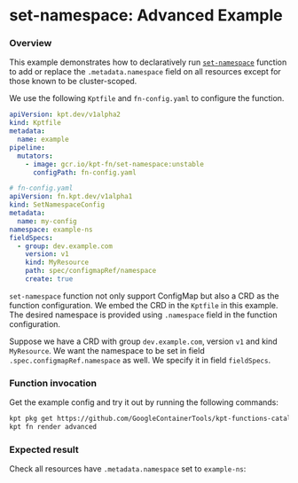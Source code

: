 # set-namespace: Advanced Example

### Overview

This example demonstrates how to declaratively run [`set-namespace`] function
to add or replace the `.metadata.namespace` field on all resources except for
those known to be cluster-scoped.

We use the following `Kptfile` and `fn-config.yaml` to configure the function.

```yaml
apiVersion: kpt.dev/v1alpha2
kind: Kptfile
metadata:
  name: example
pipeline:
  mutators:
    - image: gcr.io/kpt-fn/set-namespace:unstable
      configPath: fn-config.yaml
```

```yaml
# fn-config.yaml
apiVersion: fn.kpt.dev/v1alpha1
kind: SetNamespaceConfig
metadata:
  name: my-config
namespace: example-ns
fieldSpecs:
  - group: dev.example.com
    version: v1
    kind: MyResource
    path: spec/configmapRef/namespace
    create: true
```

`set-namespace` function not only support ConfigMap but also a CRD as the
function configuration. We embed the CRD in the `Kptfile` in this example.
The desired namespace is provided using `.namespace` field in the function
configuration.

Suppose we have a CRD with group `dev.example.com`, version `v1` and kind
`MyResource`. We want the namespace to be set in field
`.spec.configmapRef.namespace` as well. We specify it in field `fieldSpecs`.

### Function invocation

Get the example config and try it out by running the following commands:

```sh
kpt pkg get https://github.com/GoogleContainerTools/kpt-functions-catalog.git/examples/set-namespace/advanced .
kpt fn render advanced
```

### Expected result

Check all resources have `.metadata.namespace` set to `example-ns`:

[`set-namespace`]: https://catalog.kpt.dev/set-namespace/v0.1/

